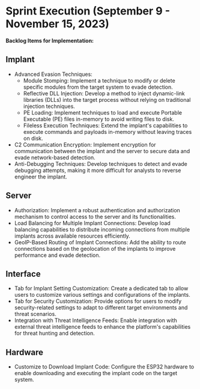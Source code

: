 # Sprint Execution (September 9 - November 15, 2023)

**Backlog Items for Implementation:**

## Implant

- Advanced Evasion Techniques:
	- Module Stomping: Implement a technique to modify or delete specific modules from the target system to evade detection.
	- Reflective DLL Injection: Develop a method to inject dynamic-link libraries (DLLs) into the target process without relying on traditional injection techniques.
	- PE Loading: Implement techniques to load and execute Portable Executable (PE) files in-memory to avoid writing files to disk.
	- Fileless Execution Techniques: Extend the implant's capabilities to execute commands and payloads in-memory without leaving traces on disk.
- C2 Communication Encryption: Implement encryption for communication between the implant and the server to secure data and evade network-based detection.
- Anti-Debugging Techniques: Develop techniques to detect and evade debugging attempts, making it more difficult for analysts to reverse engineer the implant.

## Server

- Authorization: Implement a robust authentication and authorization mechanism to control access to the server and its functionalities.
- Load Balancing for Multiple Implant Connections: Develop load balancing capabilities to distribute incoming connections from multiple implants across available resources efficiently.
- GeoIP-Based Routing of Implant Connections: Add the ability to route connections based on the geolocation of the implants to improve performance and evade detection.

## Interface

- Tab for Implant Setting Customization: Create a dedicated tab to allow users to customize various settings and configurations of the implants.
- Tab for Security Customization: Provide options for users to modify security-related settings to adapt to different target environments and threat scenarios.
- Integration with Threat Intelligence Feeds: Enable integration with external threat intelligence feeds to enhance the platform's capabilities for threat hunting and detection.

## Hardware

- Customize to Download Implant Code: Configure the ESP32 hardware to enable downloading and executing the implant code on the target system.